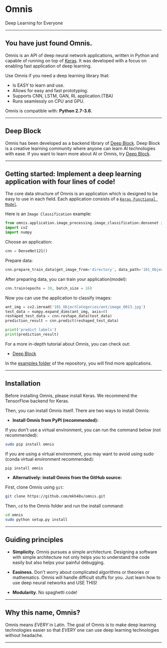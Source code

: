 # Omnis
Deep Learning for Everyone

------------------


## You have just found Omnis.

Omnis is an API of deep neural network applications, written in Python and capable of running on top of [Keras](https://github.com/keras-team/keras). It was developed with a focus on enabling fast application of deep learning.

Use Omnis if you need a deep learning library that:

- Is EASY to learn and use.
- Allows for easy and fast prototyping.
- Supports CNN, LSTM, GAN, RL application.(TBA)
- Runs seamlessly on CPU and GPU.

Omnis is compatible with: __Python 2.7-3.6__.

------------------


## Deep Block

Omnis has been developed as a backend library of [Deep Block](https://deepblock.site). Deep Block is a creative learning community where anyone can learn AI technologies with ease. If you want to learn more about AI or Omnis, try [Deep Block](https://deepblock.site).

------------------


## Getting started: Implement a deep learning application with four lines of code!

The core data structure of Omnis is an application which is designed to be easy to use in each field. Each application consists of a [`Keras Functional Model`](https://keras.io/models/model/).

Here is an `Image Classification` example:

```python
from omnis.application.image_processing.image_classification.densenet import DenseNet121
import cv2
import numpy
```

Choose an application:

```python
cnn = DenseNet121()
```

Prepare data:

```python
cnn.prepare_train_data(get_image_from='directory', data_path='101_ObjectCategories')
```

After preparing data, you can train your application(model):

```python
cnn.train(epochs = 30, batch_size = 16)
```

Now you can use the application to classify images:

```python
ant_img = cv2.imread('101_ObjectCategories/ant/image_0013.jpg')
test_data = numpy.expand_dims(ant_img, axis=0)
reshaped_test_data = cnn.reshape_data(test_data)
prediction_result = cnn.predict(reshaped_test_data)

print('predict labels')
print(prediction_result)
```

For a more in-depth tutorial about Omnis, you can check out:

- [Deep Block](https://deepblock.site)

In the [examples folder](https://github.com/mkh48v/omnis/tree/master/example) of the repository, you will find more applications.

------------------


## Installation

Before installing Omnis, please install Keras. We recommend the TensorFlow backend for Keras.

Then, you can install Omnis itself. There are two ways to install Omnis:

- **Install Omnis from PyPI (recommended):**

If you don't use a virtual environment, you can run the command below (not recommended):

```sh
sudo pip install omnis
```

If you are using a virtual environment, you may want to avoid using sudo (conda virtual environment recommended):

```sh
pip install omnis
```

- **Alternatively: install Omnis from the GitHub source:**

First, clone Omnis using `git`:

```sh
git clone https://github.com/mkh48v/omnis.git
```

 Then, `cd` to the Omnis folder and run the install command:
```sh
cd omnis
sudo python setup.py install
```

------------------


## Guiding principles

- __Simplicity.__ Omnis pursues a simple architecture. Designing a software with simple architecture not only helps you to understand the code easily but also helps your painful debugging.

- __Easiness.__ Don't worry about complicated algorithms or theories or mathematics. Omnis will handle difficult stuffs for you. Just learn how to use deep neural networks and USE THIS!

- __Modularity.__ No spaghetti code!

------------------


## Why this name, Omnis?

Omnis means _EVERY_ in Latin. The goal of Omnis is to make deep learning technologies easier so that _EVERY_ one can use deep learning technologies without headache.

------------------
